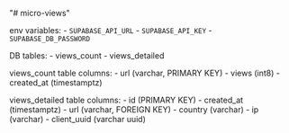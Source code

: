 "# micro-views" 

env variables:
    - `SUPABASE_API_URL`
    - `SUPABASE_API_KEY`
    - `SUPABASE_DB_PASSWORD`

DB tables:
    - views_count
    - views_detailed

views_count table columns:
    - url (varchar, PRIMARY KEY)
    - views (int8)
    - created_at (timestamptz)

views_detailed table columns:
    - id (PRIMARY KEY)
    - created_at (timestamptz)
    - url (varchar, FOREIGN KEY)
    - country (varchar)
    - ip (varchar)
    - client_uuid (varchar uuid)